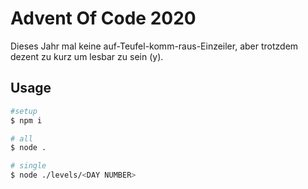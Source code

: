 # Advent Of Code 2020

Dieses Jahr mal keine auf-Teufel-komm-raus-Einzeiler, aber trotzdem dezent zu kurz um lesbar zu sein (y).


## Usage
```bash
#setup
$ npm i

# all
$ node .

# single
$ node ./levels/<DAY NUMBER>
```